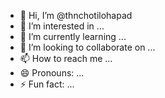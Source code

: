 - 👋 Hi, I’m @thnchotilohapad
- 👀 I’m interested in ...
- 🌱 I’m currently learning ...
- 💞️ I’m looking to collaborate on ...
- 📫 How to reach me ...
- 😄 Pronouns: ...
- ⚡ Fun fact: ...

<!---
thnchotilohapad/thnchotilohapad is a ✨ special ✨ repository because its `README.md` (this file) appears on your GitHub profile.
You can click the Preview link to take a look at your changes.
--->
